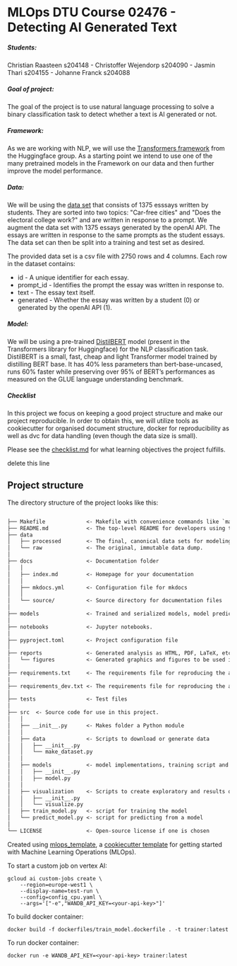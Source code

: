 # MLOps DTU Course 02476 - Detecting AI Generated Text 

##### Students: 
Christian Raasteen s204148 - Christoffer Wejendorp s204090 - Jasmin Thari s204155 - Johanne Franck s204088

##### Goal of project: 
The goal of the project is to use natural language processing to solve a binary classification task to detect whether a text is AI generated or not.

##### Framework: 
As we are working with NLP, we will use the [Transformers framework](https://github.com/huggingface/transformers) from the Huggingface group. As a starting point we intend to use one of the many pretrained models in the Framework on our data and then further improve the model performance.

##### Data:  
We will be using the [data set](https://www.kaggle.com/competitions/llm-detect-ai-generated-text/data) that consists of 1375 esssays written by students. They are sorted into two topics: "Car-free cities" and "Does the electoral college work?" and are written in response to a prompt. We augment the data set with 1375 essays generated by the openAI API. The essays are written in response to the same prompts as the student essays. The data set can then be split into a training and test set as desired.

The provided data set is a csv file with 2750 rows and 4 columns.
Each row in the dataset contains:

* id - A unique identifier for each essay.
* prompt_id - Identifies the prompt the essay was written in response to.
* text - The essay text itself.
* generated - Whether the essay was written by a student (0) or generated by the openAI API (1).

##### Model: 
We will be using a pre-trained [DistilBERT](https://huggingface.co/docs/transformers/model_doc/distilbert) model (present in the Transformers library for Huggingface) for the NLP classification task. DistilBERT is a small, fast, cheap and light Transformer model trained by distilling BERT base. It has 40% less parameters than bert-base-uncased, runs 60% faster while preserving over 95% of BERT’s performances as measured on the GLUE language understanding benchmark.

##### Checklist
In this project we focus on keeping a good project structure and make our project reproducible. In order to obtain this, we will utilize tools as cookiecutter for organised document structure, docker for reproducibility as well as dvc for data handling (even though the data size is small).  

Please see the [checklist.md](https://github.com/ChrisRawstone/Detecting_AI_Generated_Text/blob/develop/checklist.md) for what learning objectives the project fulfills. 

delete this line

## Project structure

The directory structure of the project looks like this:

```txt

├── Makefile             <- Makefile with convenience commands like `make data` or `make train`
├── README.md            <- The top-level README for developers using this project.
├── data
│   ├── processed        <- The final, canonical data sets for modeling.
│   └── raw              <- The original, immutable data dump.
│
├── docs                 <- Documentation folder
│   │
│   ├── index.md         <- Homepage for your documentation
│   │
│   ├── mkdocs.yml       <- Configuration file for mkdocs
│   │
│   └── source/          <- Source directory for documentation files
│
├── models               <- Trained and serialized models, model predictions, or model summaries
│
├── notebooks            <- Jupyter notebooks.
│
├── pyproject.toml       <- Project configuration file
│
├── reports              <- Generated analysis as HTML, PDF, LaTeX, etc.
│   └── figures          <- Generated graphics and figures to be used in reporting
│
├── requirements.txt     <- The requirements file for reproducing the analysis environment
|
├── requirements_dev.txt <- The requirements file for reproducing the analysis environment
│
├── tests                <- Test files
│
├── src  <- Source code for use in this project.
│   │
│   ├── __init__.py      <- Makes folder a Python module
│   │
│   ├── data             <- Scripts to download or generate data
│   │   ├── __init__.py
│   │   └── make_dataset.py
│   │
│   ├── models           <- model implementations, training script and prediction script
│   │   ├── __init__.py
│   │   ├── model.py
│   │
│   ├── visualization    <- Scripts to create exploratory and results oriented visualizations
│   │   ├── __init__.py
│   │   └── visualize.py
│   ├── train_model.py   <- script for training the model
│   └── predict_model.py <- script for predicting from a model
│
└── LICENSE              <- Open-source license if one is chosen
```

Created using [mlops_template](https://github.com/SkafteNicki/mlops_template),
a [cookiecutter template](https://github.com/cookiecutter/cookiecutter) for getting
started with Machine Learning Operations (MLOps).

To start a custom job on vertex AI:
```
gcloud ai custom-jobs create \
    --region=europe-west1 \
    --display-name=test-run \
    --config=config_cpu.yaml \
    --args='["-e","WANDB_API_KEY=<your-api-key>"]'
```

To build docker container:

```
docker build -f dockerfiles/train_model.dockerfile . -t trainer:latest
```

To run docker container:
```
docker run -e WANDB_API_KEY=<your-api-key> trainer:latest 
```